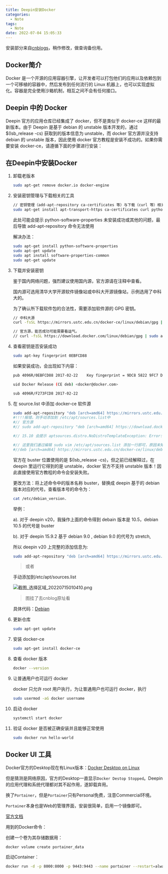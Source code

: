 ```yaml
---
title: Deepin安装Docker
categories:
  - Note
tags:
  - Note
date: 2022-07-04 15:05:33
---
```


安装部分来自[cnblogs](https://www.cnblogs.com/langkyeSir/p/14032801.html)，稍作修改，做查询备份用。

## Docker简介

Docker 是一个开源的应用容器引擎，让开发者可以打包他们的应用以及依赖包到一个可移植的容器中，然后发布到任何流行的 Linux 机器上，也可以实现虚拟化。容器是完全使用沙箱机制，相互之间不会有任何接口。

## Deepin 中的 Docker

Deepin 官方的应用仓库已经集成了 docker，但不是类似于 docker-ce 这样的最新版本。由于 Deepin 是基于 debian 的 unstable 版本开发的，通过 $(lsb_release -cs) 获取到的版本信息为 unstable，而 docker 官方源并没支持 debian 的 unstable 版本，因此使用 docker 官方教程是安装不成功的。如果你需要安装 docker-ce，请遵循下面的步骤进行安装：

## 在Deepin中安装Docker

1. 卸载老版本

    ``` bash
    sudo apt-get remove docker.io docker-engine
    ```

2. 安装密钥管理与下载相关的工具

    ``` bash
    // 密钥管理（add-apt-repository ca-certificates 等）与下载（curl 等）相关的工具
    sudo apt-get install apt-transport-https ca-certificates curl python-software-properties software-properties-common
    
    ```

    此处可能会提示 python-software-properties 未安装成功或其他的问题，最后导致 add-apt-repository 命令无法使用

    解决办法：

    ``` bash
    sudo apt-get install python-software-properties
    sudo apt-get update
    sudo apt install software-properties-common
    sudo apt-get update
    ```

3. 下载并安装密钥

    鉴于国内网络问题，强烈建议使用国内源，官方源请在注释中查看。

    国内源可选用清华大学开源软件镜像站或中科大开源镜像站，示例选用了中科大的。

    为了确认所下载软件包的合法性，需要添加软件源的 GPG 密钥。

    ``` bash
    // 中科大源
    curl -fsSL https://mirrors.ustc.edu.cn/docker-ce/linux/debian/gpg | sudo apt-key add -

    // 官方源，能否成功可能需要看运气。
    // curl -fsSL https://download.docker.com/linux/debian/gpg | sudo apt-key add -
    ```

4. 查看密钥是否安装成功

    ``` bash
    sudo apt-key fingerprint 0EBFCD88
    ```

    如果安装成功，会出现如下内容：

    ``` bash
    pub 4096R/0EBFCD88 2017-02-22    Key fingerprint = 9DC8 5822 9FC7 DD38 854A E2D8 8D81 803C 0EBF CD88

    uid Docker Release (CE deb) <docker@docker.com>

    sub 4096R/F273FCD8 2017-02-22
    ```

5. 在 source.list 中添加 docker-ce 软件源

    ``` bash
    sudo add-apt-repository "deb [arch=amd64] https://mirrors.ustc.edu.cn/docker-ce/linux/debian buster stable" 
    #!!!!报错，则手动添加到 /etc/apt/sources.list中
    #// 官方源
    #// sudo add-apt-repository "deb [arch=amd64] https://download.docker.com/linux/debian buster stable"

    #// 15.10 会提示 aptsources.distro.NoDistroTemplateException: Error: could not find a distribution template for Deepin/stable

    #// 这里我们通过编辑 sudo vim /etc/apt/sources.list 添加一行即可，原因未知
    #//deb [arch=amd64] https://mirrors.ustc.edu.cn/docker-ce/linux/debian buster stable
    ```

    官方在 buster 位置使用的是 $(lsb_release -cs)，但之前已经解释过，在 deepin 里运行它得到的是 unstable，docker 官方不支持 unstable 版本！因此直接使用官方教程的命令会安装失败。

    更改方法：将上述命令中的版本名称 buster，替换成 deepin 基于的 debian 版本对应的代号。查看版本号的命令为：

    ``` bash
    cat /etc/debian_version.
    ```

    举例：

    a). 对于 deepin v20，我操作上面的命令得到 debain 版本是 10.5，debian 10.5 的代号是 buster

    b). 对于 deepin 15.9.2 基于 debian 9.0 , debian 9.0 的代号为 stretch,

    所以 deepin v20 上完整的添加信息为:

    ``` bash
    sudo add-apt-repository "deb [arch=amd64] https://mirrors.ustc.edu.cn/docker-ce/linux/debian buster stable"
    ```

    >或者

    手动添加到/etc/apt/sources.list

    ![截图_选择区域_20220715010410.png](https://s2.loli.net/2022/07/15/nTlZitMeubdSNRw.png)

    >图挂了去cnblog原址看

    具体代码：[Debian](https://www.debian.org/releases/index.zh-cn.html)

6. 更新仓库

    ``` bash
    sudo apt-get update
    ```

7. 安装 docker-ce

    ``` bash
    sudo apt-get install docker-ce
    ```

8. 查看 docker 版本

    ``` bash
    docker --version
    ```

9. 让普通用户也可运行 docker

    docker 只允许 root 用户执行，为让普通用户也可运行 docker，执行

    ``` bash
    sudo usermod -aG docker username
    ```

10. 启动 docker

    ``` bash
    systemctl start docker
    ```

11. 验证 docker 是否被正确安装并且能够正常使用

    ``` bash
    sudo docker run hello-world
    ```

## Docker UI 工具

Docker官方的Desktop现在有Linux版本：[Docker Desktop on Linux](https://docs.docker.com/desktop/linux/install/)

但是猜测是网络原因，官方的Desktop一直显示`Docker Destop Stopped`。Deepin的应用代理和系统代理都对其不起作用，遂卸载弃用。

换了`Portainer`，但是`Portainer`只有Personal免费，注意Commercial环境。

`Portainer`本身也是Web的管理界面，安装很简单，启用一个镜像即可。

[官方文档](https://docs.portainer.io/v/ce-2.11/start/install/server/docker/linux)

用到的Docker命令：

创建一个卷为其存储数据用：

``` bash
docker volume create portainer_data
```

启动Container：

``` bash
docker run -d -p 8000:8000 -p 9443:9443 --name portainer --restart=always -v /var/run/docker.sock:/var/run/docker.sock -v portainer_data:/data portainer/portainer-ce:2.11.1
```
